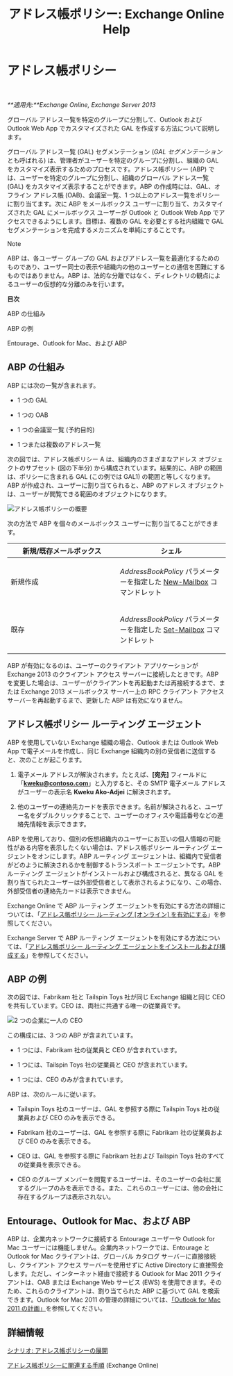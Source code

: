 ﻿---
title: 'アドレス帳ポリシー: Exchange Online Help'
TOCTitle: アドレス帳ポリシー
ms:assetid: d0a916a1-e3ed-49ae-b116-a559be0dcce6
ms:mtpsurl: https://technet.microsoft.com/ja-jp/library/Hh529948(v=EXCHG.150)
ms:contentKeyID: 49896487
ms.date: 05/22/2018
mtps_version: v=EXCHG.150
ms.translationtype: HT
---

# アドレス帳ポリシー

 

_**適用先:**Exchange Online, Exchange Server 2013_

グローバル アドレス一覧を特定のグループに分割して、Outlook および Outlook Web App でカスタマイズされた GAL を作成する方法について説明します。

グローバル アドレス一覧 (GAL) セグメンテーション (*GAL セグメンテーション*とも呼ばれる) は、管理者がユーザーを特定のグループに分割し、組織の GAL をカスタマイズ表示するためのプロセスです。アドレス帳ポリシー (ABP) では、ユーザーを特定のグループに分割し、組織のグローバル アドレス一覧 (GAL) をカスタマイズ表示することができます。ABP の作成時には、GAL、オフライン アドレス帳 (OAB)、会議室一覧、1 つ以上のアドレス一覧をポリシーに割り当てます。次に ABP をメールボックス ユーザーに割り当て、カスタマイズされた GAL にメールボックス ユーザーが Outlook と Outlook Web App でアクセスできるようにします。目標は、複数の GAL を必要とする社内組織で GAL セグメンテーションを完成するメカニズムを単純にすることです。


> [!NOTE]
> ABP は、各ユーザー グループの GAL およびアドレス一覧を最適化するためのものであり、ユーザー同士の表示や組織内の他のユーザーとの通信を困難にするものではありません。ABP は、法的な分離ではなく、ディレクトリの観点によるユーザーの仮想的な分離のみを行います。



**目次**

ABP の仕組み

ABP の例

Entourage、Outlook for Mac、および ABP

## ABP の仕組み

ABP には次の一覧が含まれます。

  - 1 つの GAL

  - 1 つの OAB

  - 1 つの会議室一覧 (予約目的)

  - 1 つまたは複数のアドレス一覧

次の図では、アドレス帳ポリシー A は、組織内のさまざまなアドレス オブジェクトのサブセット (図の下半分) から構成されています。結果的に、ABP の範囲は、ポリシーに含まれる GAL (この例では GAL1) の範囲と等しくなります。ABP が作成され、ユーザーに割り当てられると、ABP のアドレス オブジェクトは、ユーザーが閲覧できる範囲のオブジェクトになります。

![アドレス帳ポリシーの概要](images/Hh529948.68084064-7319-431b-be3b-0cce761258b1(EXCHG.150).gif "アドレス帳ポリシーの概要")

次の方法で ABP を個々のメールボックス ユーザーに割り当てることができます。


<table>
<colgroup>
<col style="width: 50%" />
<col style="width: 50%" />
</colgroup>
<thead>
<tr class="header">
<th>新規/既存メールボックス</th>
<th>シェル</th>
</tr>
</thead>
<tbody>
<tr class="odd">
<td><p>新規作成</p></td>
<td><p><em>AddressBookPolicy</em> パラメーターを指定した <a href="https://technet.microsoft.com/ja-jp/library/aa997663(v=exchg.150)">New-Mailbox</a> コマンドレット</p></td>
</tr>
<tr class="even">
<td><p>既存</p></td>
<td><p><em>AddressBookPolicy</em> パラメーターを指定した <a href="https://technet.microsoft.com/ja-jp/library/bb123981(v=exchg.150)">Set-Mailbox</a> コマンドレット</p>
<p></p></td>
</tr>
</tbody>
</table>


ABP が有効になるのは、ユーザーのクライアント アプリケーションが Exchange 2013 のクライアント アクセス サーバーに接続したときです。ABP を変更した場合は、ユーザーがクライアントを再起動または再接続するまで、または Exchange 2013 メールボックス サーバー上の RPC クライアント アクセス サーバーを再起動するまで、更新した ABP は有効になりません。

## アドレス帳ポリシー ルーティング エージェント

ABP を使用していない Exchange 組織の場合、Outlook または Outlook Web App で電子メールを作成し、同じ Exchange 組織内の別の受信者に送信すると、次のことが起こります。

1.  電子メール アドレスが解決されます。たとえば、**\[宛先\]** フィールドに「**kweku@contoso.com**」と入力すると、その SMTP 電子メール アドレスがユーザーの表示名 **Kweku Ako-Adjei** に解決されます。

2.  他のユーザーの連絡先カードを表示できます。名前が解決されると、ユーザー名をダブルクリックすることで、ユーザーのオフィスや電話番号などの連絡先情報を表示できます。

ABP を使用しており、個別の仮想組織内のユーザーにお互いの個人情報の可能性がある内容を表示したくない場合は、アドレス帳ポリシー ルーティング エージェントをオンにします。ABP ルーティング エージェントは、組織内で受信者がどのように解決されるかを制御するトランスポート エージェントです。ABP ルーティング エージェントがインストールおよび構成されると、異なる GAL を割り当てられたユーザーは外部受信者として表示されるようになり、この場合、外部受信者の連絡先カードは表示できません。

Exchange Online で ABP ルーティング エージェントを有効にする方法の詳細については、「[アドレス帳ポリシー ルーティング \[オンライン\] を有効にする](https://technet.microsoft.com/ja-jp/library/jj891095\(v=exchg.150\))」を参照してください。

Exchange Server で ABP ルーティング エージェントを有効にする方法については、「[アドレス帳ポリシー ルーティング エージェントをインストールおよび構成する](install-and-configure-the-address-book-policy-routing-agent-exchange-2013-help.md)」を参照してください。

## ABP の例

次の図では、Fabrikam 社と Tailspin Toys 社が同じ Exchange 組織と同じ CEO を共有しています。CEO は、両社に共通する唯一の従業員です。

![2 つの企業に一人の CEO](images/Hh529948.c87a5654-d456-4688-acb2-0be15ba1cda6(EXCHG.150).gif "2 つの企業に一人の CEO")

この構成には、3 つの ABP が含まれています。

  - 1 つには、Fabrikam 社の従業員と CEO が含まれています。

  - 1 つには、Tailspin Toys 社の従業員と CEO が含まれています。

  - 1 つには、CEO のみが含まれています。

ABP は、次のルールに従います。

  - Tailspin Toys 社のユーザーは、GAL を参照する際に Tailspin Toys 社の従業員および CEO のみを表示できる。

  - Fabrikam 社のユーザーは、GAL を参照する際に Fabrikam 社の従業員および CEO のみを表示できる。

  - CEO は、GAL を参照する際に Fabrikam 社および Tailspin Toys 社のすべての従業員を表示できる。

  - CEO のグループ メンバーを閲覧するユーザーは、そのユーザーの会社に属するグループのみを表示できる。また、これらのユーザーには、他の会社に存在するグループは表示されない。

## Entourage、Outlook for Mac、および ABP

ABP は、企業内ネットワークに接続する Entourage ユーザーや Outlook for Mac ユーザーには機能しません。企業内ネットワークでは、Entourage と Outlook for Mac クライアントは、グローバル カタログ サーバーに直接接続し、クライアント アクセス サーバーを使用せずに Active Directory に直接照会します。ただし、インターネット経由で接続する Outlook for Mac 2011 クライアントは、OAB または Exchange Web サービス (EWS) を使用できます。そのため、これらのクライアントは、割り当てられた ABP に基づいて GAL を検索できます。Outlook for Mac 2011 の管理の詳細については、[「Outlook for Mac 2011 の計画」](https://go.microsoft.com/fwlink/p/?linkid=231878)を参照してください。

## 詳細情報

[シナリオ: アドレス帳ポリシーの展開](scenario-deploying-address-book-policies-exchange-2013-help.md)

[アドレス帳ポリシーに関連する手順](https://technet.microsoft.com/ja-jp/library/jj891096\(v=exchg.150\)) (Exchange Online)

